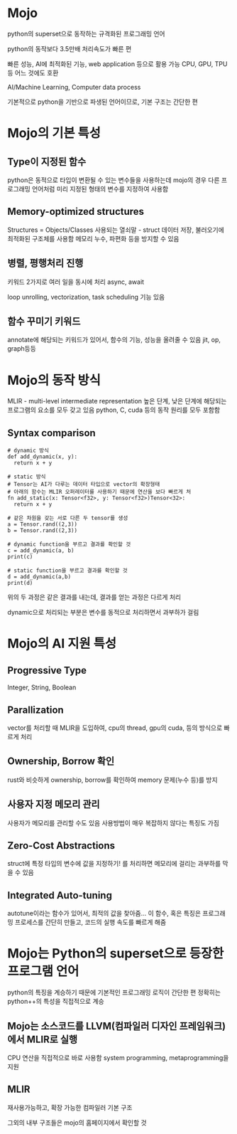 # Mojo
python의 superset으로 동작하는 규격화된 프로그래밍 언어

python의 동작보다 3.5만배 처리속도가 빠른 편

빠른 성능, AI에 최적화된 기능, web application 등으로 활용 가능
CPU, GPU, TPU 등 어느 것에도 호환

AI/Machine Learning, Computer data process

기본적으로 python을 기반으로 파생된 언어이므로, 기본 구조는 간단한 편

# Mojo의 기본 특성

## Type이 지정된 함수
python은 동적으로 타입이 변환될 수 있는 변수들을 사용하는데
mojo의 경우 다른 프로그래밍 언어처럼 미리 지정된 형태의 변수를 지정하여 사용함


## Memory-optimized structures
Structures = Objects/Classes
사용되는 열쇠말 - struct
데이터 저장, 불러오기에 최적화된 구조체를 사용함
메모리 누수, 파편화 등을 방지할 수 있음

## 병렬, 평행처리 진행

키워드 2가지로 여러 일을 동시에 처리
async, await

loop unrolling, vectorization, task scheduling 기능 있음

## 함수 꾸미기 키워드
annotate에 해당되는 키워드가 있어서, 함수의 기능, 성능을 올려줄 수 있음
jit, op, graph등등

# Mojo의 동작 방식
MLIR - multi-level intermediate representation
높은 단계, 낮은 단계에 해당되는 프로그램의 요소를 모두 갖고 있음
python, C, cuda 등의 동작 원리를 모두 포함함

## Syntax comparison

```
# dynamic 방식
def add_dynamic(x, y):
  return x + y

# static 방식
# Tensor는 AI가 다루는 데이터 타입으로 vector의 확장형태
# 아래의 함수는 MLIR 오퍼레이터를 사용하기 때문에 연산을 보다 빠르게 처
fn add_static(x: Tensor<f32>, y: Tensor<f32>)Tensor<32>:
  return x + y
```

```
# 같은 차원을 갖는 서로 다른 두 tensor를 생성
a = Tensor.rand((2,3))
b = Tensor.rand((2,3))

# dynamic function을 부르고 결과를 확인할 것
c = add_dynamic(a, b)
print(c)

# static function을 부르고 결과를 확인할 것
d = add_dynamic(a,b)
print(d)
```

위의 두 과정은 같은 결과를 내는데, 결과를 얻는 과정은 다르게 처리

dynamic으로 처리되는 부분은 변수를 동적으로 처리하면서 과부하가 걸림

# Mojo의 AI 지원 특성
## Progressive Type
Integer, String, Boolean
## Parallization
vector를 처리할 때 MLIR을 도입하여, cpu의 thread, gpu의 cuda, 등의 방식으로 빠르게 처리

## Ownership, Borrow 확인
rust와 비슷하게 ownership, borrow를 확인하여 memory 문제(누수 등)를 방지

## 사용자 지정 메모리 관리
사용자가 메모리를 관리할 수도 있음
사용방법이 매우 복잡하지 않다는 특징도 가짐

## Zero-Cost Abstractions
struct에 특정 타입의 변수에 값을 지정하기!
를 처리하면 메모리에 걸리는 과부하를 막을 수 있음

## Integrated Auto-tuning
autotune이라는 함수가 있어서, 
최적의 값을 찾아줌...
이 함수, 혹은 특징은 프로그래밍 프로세스를 간단히 만들고, 코드의 실행 속도를 빠르게 해줌

# Mojo는 Python의 superset으로 등장한 프로그램 언어
python의 특징을 계승하기 때문에 기본적인 프로그래밍 로직이 간단한 편
정확히는 python++의 특성을 직접적으로 계승

## Mojo는 소스코드를 LLVM(컴파일러 디자인 프레임워크)에서 MLIR로 실행
CPU 연산을 직접적으로 바로 사용함
system programming, metaprogramming을 지원

## MLIR
재사용가능하고, 확장 가능한 컴파일러 기본 구조

그외의 내부 구조들은 mojo의 홈페이지에서 확인할 것
